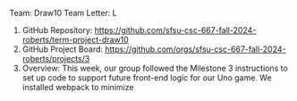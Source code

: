 Team: Draw10
Team Letter: L

1. GitHub Repository: https://github.com/sfsu-csc-667-fall-2024-roberts/term-project-draw10
2. GitHub Project Board: https://github.com/orgs/sfsu-csc-667-fall-2024-roberts/projects/3
3. Overview: This week, our group followed the Milestone 3 instructions to set up code to support future front-end logic for our Uno game. We installed webpack to minimize <script> tags in our code, livereload to see our changes more efficiently while working on the project, and the webpack process "concurrently". Finally, we added individual routes for all the main pages that we outlined in our wireframes: login, signup, gameslist, creategame, gamelobby, game, and gameresult.
4. The changes and new additions have been pushed to our GitHub repository.
